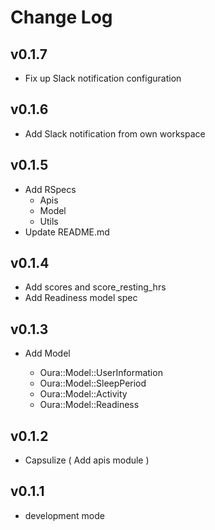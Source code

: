 Change Log
==========

## v0.1.7

- Fix up Slack notification configuration

## v0.1.6

- Add Slack notification from own workspace

## v0.1.5

- Add RSpecs
  - Apis
  - Model
  - Utils
- Update README.md

## v0.1.4

- Add scores and score_resting_hrs
- Add Readiness model spec

## v0.1.3

- Add Model

  - Oura::Model::UserInformation
  - Oura::Model::SleepPeriod
  - Oura::Model::Activity
  - Oura::Model::Readiness

## v0.1.2

- Capsulize ( Add apis module )

## v0.1.1

- development mode
